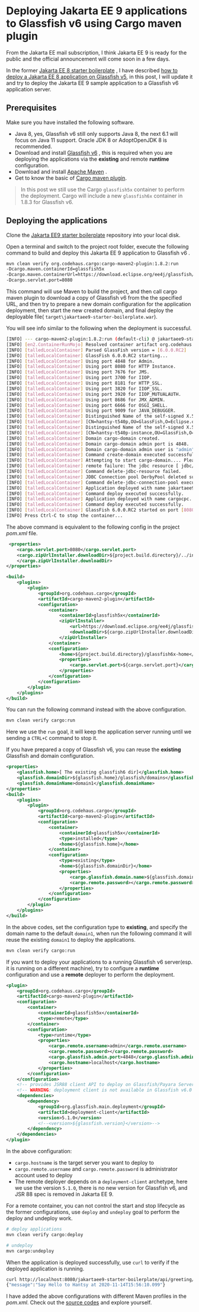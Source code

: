 # Deploying Jakarta EE 9 applications to Glassfish v6 using Cargo maven plugin

From the Jakarta EE mail subscription, I think Jakarta EE 9 is ready for the public and the official announcement will come soon in a few days.

In the former [Jakarta EE 8 starter boilerplate](https://github.com/hantsy/jakartaee8-starter) , I have described [how to deploy a Jakarta EE 8 application on Glassfish v5](https://github.com/hantsy/jakartaee8-starter/blob/master/docs/03run-glassfish-mvn.md), in this post, I will update it and try to deploy the Jakarta EE 9 sample application to a Glassfish v6 application server.

## Prerequisites

Make sure you have installed the following software.

* Java 8, yes, Glassfish v6 still only supports Java 8, the next 6.1 will focus on Java 11 support. Oracle JDK 8 or AdoptOpenJDK 8 is recommended.
* Download and install [Glassfish v6](https://github.com/eclipse-ee4j/glassfish/releases) , this is required when you are deploying the applications via the **existing** and remote **runtime** configuration. 
* Download and install [Apache Maven](http://maven.apache.org/) .
* Get to know the basic of [Cargo maven plugin](https://codehaus-cargo.github.io/). 

 >In this post we still use the Cargo `glassfish5x` container to perform the deployment. Cargo will include a new `glassfish6x` container in 1.8.3 for Glassfish v6.

## Deploying the applications

Clone the [Jakarta EE9 starter boilerplate](https://github.com/hantsy/jakartaee9-starter-boilerplate) repository into your local disk.

Open a terminal and switch to the project root folder, execute the following command to build and deploy this Jakarta EE 9 application to Glassfish v6 .

```bash
mvn clean verify org.codehaus.cargo:cargo-maven2-plugin:1.8.2:run 
-Dcargo.maven.containerId=glassfish5x   
-Dcargo.maven.containerUrl=https://download.eclipse.org/ee4j/glassfish/glassfish-6.0.0-RC2.zip  
-Dcargo.servlet.port=8080
```

This command will use Maven to build the project, and then call  cargo maven plugin to download a copy of Glassfish v6 from the the specified URL, and then try to prepare a new domain configuration for the application deployment, then start the new created domain, and final deploy the deployable file( `target\jakartaee9-starter-boilerplate.war`).

You will see info similar to the following when the deployment is successful.

```bash
[INFO] --- cargo-maven2-plugin:1.8.2:run (default-cli) @ jakartaee9-starter-boilerplate ---
[INFO] [en2.ContainerRunMojo] Resolved container artifact org.codehaus.cargo:cargo-core-container-glassfish:jar:1.8.2 for container glassfish5x
[INFO] [talledLocalContainer] Parsed GlassFish version = [6.0.0.RC2]
[INFO] [talledLocalContainer] GlassFish 6.0.0.RC2 starting...
[INFO] [talledLocalContainer] Using port 4848 for Admin.
[INFO] [talledLocalContainer] Using port 8080 for HTTP Instance.
[INFO] [talledLocalContainer] Using port 7676 for JMS.
[INFO] [talledLocalContainer] Using port 3700 for IIOP.
[INFO] [talledLocalContainer] Using port 8181 for HTTP_SSL.
[INFO] [talledLocalContainer] Using port 3820 for IIOP_SSL.
[INFO] [talledLocalContainer] Using port 3920 for IIOP_MUTUALAUTH.
[INFO] [talledLocalContainer] Using port 8686 for JMX_ADMIN.
[INFO] [talledLocalContainer] Using port 6666 for OSGI_SHELL.
[INFO] [talledLocalContainer] Using port 9009 for JAVA_DEBUGGER.
[INFO] [talledLocalContainer] Distinguished Name of the self-signed X.509 Server Certificate is:
[INFO] [talledLocalContainer] [CN=hantsy-t540p,OU=GlassFish,O=Eclipse.org Foundation Inc,L=Ottawa,ST=Ontario,C=CA]
[INFO] [talledLocalContainer] Distinguished Name of the self-signed X.509 Server Certificate is:
[INFO] [talledLocalContainer] [CN=hantsy-t540p-instance,OU=GlassFish,O=Eclipse.org Foundation Inc,L=Ottawa,ST=Ontario,C=CA]
[INFO] [talledLocalContainer] Domain cargo-domain created.
[INFO] [talledLocalContainer] Domain cargo-domain admin port is 4848.
[INFO] [talledLocalContainer] Domain cargo-domain admin user is "admin".
[INFO] [talledLocalContainer] Command create-domain executed successfully.
[INFO] [talledLocalContainer] Attempting to start cargo-domain.... Please look at the server log for more details.....
[INFO] [talledLocalContainer] remote failure: The jdbc resource [ jdbc/__default ] cannot be deleted as it is required to be configured in the system.
[INFO] [talledLocalContainer] Command delete-jdbc-resource failed.
[INFO] [talledLocalContainer] JDBC Connection pool DerbyPool deleted successfully
[INFO] [talledLocalContainer] Command delete-jdbc-connection-pool executed successfully.
[INFO] [talledLocalContainer] Application deployed with name jakartaee9-starter-boilerplate.
[INFO] [talledLocalContainer] Command deploy executed successfully.
[INFO] [talledLocalContainer] Application deployed with name cargocpc.
[INFO] [talledLocalContainer] Command deploy executed successfully.
[INFO] [talledLocalContainer] GlassFish 6.0.0.RC2 started on port [8080]
[INFO] Press Ctrl-C to stop the container...
```

The above command is equivalent to the following config in the project *pom.xml* file.

```xml
 <properties>
	<cargo.servlet.port>8080</cargo.servlet.port>
	<cargo.zipUrlInstaller.downloadDir>${project.build.directory}/../installs
	</cargo.zipUrlInstaller.downloadDir>
</properties>

<build>
	<plugins>
		<plugin>
			<groupId>org.codehaus.cargo</groupId>
			<artifactId>cargo-maven2-plugin</artifactId>
			<configuration>
				<container>
					<containerId>glassfish5x</containerId>
					<zipUrlInstaller>
						<url>https://download.eclipse.org/ee4j/glassfish/glassfish-6.0.0-RC2.zip</url>
						<downloadDir>${cargo.zipUrlInstaller.downloadDir}</downloadDir>
					</zipUrlInstaller>
				</container>
				<configuration>
					<home>${project.build.directory}/glassfish6x-home</home>
					<properties>
						<cargo.servlet.port>${cargo.servlet.port}</cargo.servlet.port>
					</properties>
				</configuration>
			</configuration>
		</plugin>
	</plugins>
</build>
```

You can run the following command instead with the above configuration.

```bash
mvn clean verify cargo:run
```

Here we use the `run` goal, it will keep the application server running until we sending a `CTRL+C` command to stop it.

If you have prepared a copy of Glassfish v6,  you can reuse the **existing** Glassfish and domain configuration.

```xml
<properties>
	<glassfish.home>[ The existing glassfish6 dir]</glassfish.home>
	<glassfish.domainDir>${glassfish.home}/glassfish/domains</glassfish.domainDir>
	<glassfish.domainName>domain1</glassfish.domainName>
</properties>
<build>
	<plugins>
		<plugin>
			<groupId>org.codehaus.cargo</groupId>
			<artifactId>cargo-maven2-plugin</artifactId>
			<configuration>
				<container>
					<containerId>glassfish5x</containerId>
					<type>installed</type>
					<home>${glassfish.home}</home>
				</container>
				<configuration>
					<type>existing</type>
					<home>${glassfish.domainDir}</home>
					<properties>
						<cargo.glassfish.domain.name>${glassfish.domainName}</cargo.glassfish.domain.name>
						<cargo.remote.password></cargo.remote.password>
					</properties>
				</configuration>
			</configuration>
		</plugin>
	</plugins>
</build>
```

In the above codes, set the configuration type to **existing**, and specify the domain name to the default `domain1`, when run the following command it will reuse the existing `domain1` to deploy the applications.

```bash
mvn clean verify cargo:run
```

If you want to deploy your applications to a running Glassfish v6 server(esp. it is running on a different machine), try to configure a **runtime** configuration and use a **remote** deployer to perform the deployment.

```xml
<plugin>
	<groupId>org.codehaus.cargo</groupId>
	<artifactId>cargo-maven2-plugin</artifactId>
	<configuration>
		<container>
			<containerId>glassfish5x</containerId>
			<type>remote</type>
		</container>
		<configuration>
			<type>runtime</type>
			<properties>
				<cargo.remote.username>admin</cargo.remote.username>
				<cargo.remote.password></cargo.remote.password>
				<cargo.glassfish.admin.port>4848</cargo.glassfish.admin.port>
				<cargo.hostname>localhost</cargo.hostname>
			</properties>
		</configuration>
	</configuration>
	<!-- provides JSR88 client API to deploy on Glassfish/Payara Server -->
	<!-- WARNING: deployment client is not available in Glassfish v6.0 -->
	<dependencies>
		<dependency>
			<groupId>org.glassfish.main.deployment</groupId>
			<artifactId>deployment-client</artifactId>
			<version>5.1.0</version>
			<!--<version>${glassfish.version}</version>-->
		</dependency>
	</dependencies>
</plugin>
```

 In the  above configuration:

* `cargo.hostname` is the target server you want to deploy to 
* `cargo.remote.username` and `cargo.remote.password` is administrator account used to deploy
* The remote deployer depends on a `deployment-client` archetype, here we use the version `5.1.0`,  there is no new version for Glassfish v6, and JSR 88 spec is removed in Jakarta EE 9.

For a remote container, you can not control the start and stop lifecycle as the former configurations, use `deploy` and `undeploy` goal to perform the deploy and undeploy work.

```bash
# deploy applications
mvn clean verify cargo:deploy

# undeploy
mvn cargo:undeploy
```

When the application is deployed successfully, use `curl` to verify if the deployed application is running.

```bash
curl http://localhost:8080/jakartaee9-starter-boilerplate/api/greeting/Hantsy
{"message":"Say Hello to Hantsy at 2020-11-14T15:56:10.099"}
```

I have added the above configurations with different Maven profiles in the *pom.xml*.  Check out the [source codes](https://github.com/hantsy/jakartaee9-starter-boilerplate/) and explore yourself.